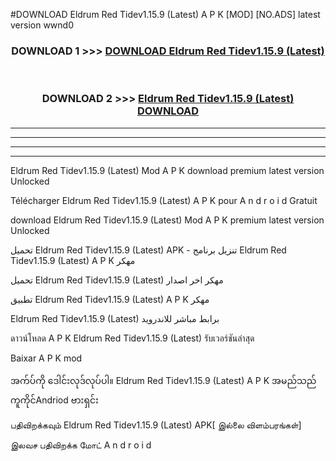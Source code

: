 #DOWNLOAD Eldrum Red Tidev1.15.9 (Latest) A P K [MOD] [NO.ADS] latest version wwnd0



<div align="center">

<h3>DOWNLOAD 1 >>> <a href="https://teeasianyam.web.app?sq=Eldrum Red Tidev1.15.9 (Latest)">DOWNLOAD Eldrum Red Tidev1.15.9 (Latest) </a></h3><br>

<h3>DOWNLOAD 2 >>> <a href="https://teeasianyam.web.app?sq=Eldrum Red Tidev1.15.9 (Latest) ">Eldrum Red Tidev1.15.9 (Latest)  DOWNLOAD </a></h3>

</div>


----------------------------------------------------------

----------------------------------------------------------

----------------------------------------------------------

----------------------------------------------------------


Eldrum Red Tidev1.15.9 (Latest)  Mod A P K download premium latest version Unlocked

Télécharger Eldrum Red Tidev1.15.9 (Latest)  A P K pour A n d r o i d Gratuit

download Eldrum Red Tidev1.15.9 (Latest)  Mod A P K premium latest version Unlocked

تحميل Eldrum Red Tidev1.15.9 (Latest)  APK - تنزيل برنامج Eldrum Red Tidev1.15.9 (Latest)  A P K مهكر

تحميل Eldrum Red Tidev1.15.9 (Latest)  مهكر اخر اصدار

تطبيق Eldrum Red Tidev1.15.9 (Latest)  A P K مهكر

Eldrum Red Tidev1.15.9 (Latest)  برابط مباشر للاندرويد

ดาวน์โหลด A P K Eldrum Red Tidev1.15.9 (Latest)  รับเวอร์ชันล่าสุด

Baixar A P K mod

အက်ပ်ကို ဒေါင်းလုဒ်လုပ်ပါ။ Eldrum Red Tidev1.15.9 (Latest)  A P K အမည်သည်ကူကိုင်Andriod ဗားရှင်း

பதிவிறக்கவும் Eldrum Red Tidev1.15.9 (Latest)  APK[ இல்லை விளம்பரங்கள்] 
 
இலவச பதிவிறக்க மோட் A n d r o i d



